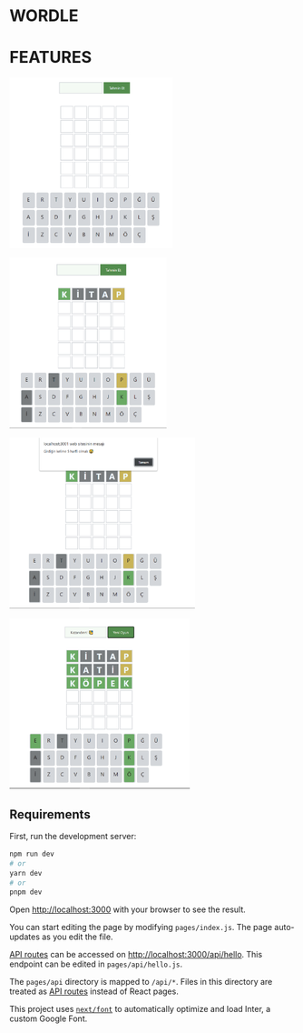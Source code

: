 # WORDLE


# FEATURES
<p float="left">
<img src="1.png?raw=true"  height='300' >
</p>
<p float="left">
<img src="2.png?raw=true"  height="300">
</p>
<p float="left">
<img src="3.png?raw=true"  height="300"> 
</p>
<p float="left">
<img src="4.png?raw=true"  height="300">
</p>



## Requirements

First, run the development server:

```bash
npm run dev
# or
yarn dev
# or
pnpm dev
```

Open [http://localhost:3000](http://localhost:3000) with your browser to see the result.

You can start editing the page by modifying `pages/index.js`. The page auto-updates as you edit the file.

[API routes](https://nextjs.org/docs/api-routes/introduction) can be accessed on [http://localhost:3000/api/hello](http://localhost:3000/api/hello). This endpoint can be edited in `pages/api/hello.js`.

The `pages/api` directory is mapped to `/api/*`. Files in this directory are treated as [API routes](https://nextjs.org/docs/api-routes/introduction) instead of React pages.

This project uses [`next/font`](https://nextjs.org/docs/basic-features/font-optimization) to automatically optimize and load Inter, a custom Google Font.

